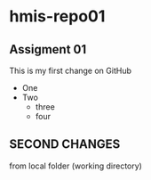 # hmis-repo01

## Assigment 01

This is my first change on GitHub
* One
* Two
  - three
  - four
  
## SECOND CHANGES
from local folder (working directory)
